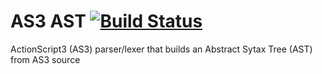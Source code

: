 # AS3 AST [![Build Status](https://travis-ci.org/phylake/AS3-AST.png?branch=master)](https://travis-ci.org/phylake/AS3-AST)

ActionScript3 (AS3) parser/lexer that builds an Abstract Sytax Tree (AST)
from AS3 source
